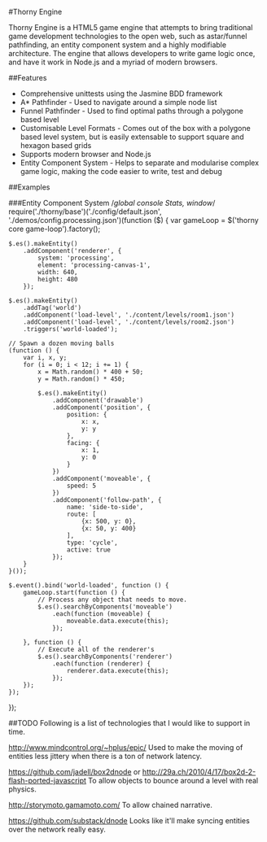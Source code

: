 #Thorny Engine

Thorny Engine is a HTML5 game engine that attempts to bring traditional game 
development technologies to the open web, such as astar/funnel pathfinding,
an entity component system and a highly modifiable architecture.
The engine that allows developers to write game logic once, and have it work 
in Node.js and a myriad of modern browsers.

##Features

* Comprehensive unittests using the Jasmine BDD framework
* A* Pathfinder - Used to navigate around a simple node list
* Funnel Pathfinder - Used to find optimal paths through a polygone based level
* Customisable Level Formats - Comes out of the box with a polygone based level system, but is easily extensable to support square and hexagon based grids
* Supports modern browser and Node.js
* Entity Component System - Helps to separate and modularise complex game logic, making the code easier to write, test and debug

##Examples

###Entity Component System
/*global console Stats, window*/
require('./thorny/base')('./config/default.json', './demos/config.processing.json')(function ($) {
	var gameLoop = $('thorny core game-loop').factory();
	
	$.es().makeEntity()
		.addComponent('renderer', {
			system: 'processing',
			element: 'processing-canvas-1',
			width: 640,
			height: 480
		});
	
	$.es().makeEntity()
		.addTag('world')
		.addComponent('load-level', './content/levels/room1.json')
		.addComponent('load-level', './content/levels/room2.json')
		.triggers('world-loaded');
	
	// Spawn a dozen moving balls
	(function () {
		var i, x, y;
		for (i = 0; i < 12; i += 1) {
			x = Math.random() * 400 + 50;
			y = Math.random() * 450;
			
			$.es().makeEntity()
				.addComponent('drawable')
				.addComponent('position', {
					position: {
						x: x, 
						y: y
					}, 
					facing: {
						x: 1, 
						y: 0
					}
				})
				.addComponent('moveable', {
					speed: 5
				})
				.addComponent('follow-path', {
					name: 'side-to-side',
					route: [
						{x: 500, y: 0},
						{x: 50, y: 400}
					],
					type: 'cycle',
					active: true
				});
		}
	}());
	
	$.event().bind('world-loaded', function () {
		gameLoop.start(function () {
			// Process any object that needs to move.
			$.es().searchByComponents('moveable')
				.each(function (moveable) {
					moveable.data.execute(this);
				});

		}, function () {
			// Execute all of the renderer's
			$.es().searchByComponents('renderer')
				.each(function (renderer) {
					renderer.data.execute(this);
				});
		});
	});
});

##TODO
Following is a list of technologies that I would like to support in time.

http://www.mindcontrol.org/~hplus/epic/
	Used to make the moving of entities less jittery when there is a ton of
	network latency.

https://github.com/jadell/box2dnode or http://29a.ch/2010/4/17/box2d-2-flash-ported-javascript
	To allow objects to bounce around a level with real physics.
	
http://storymoto.gamamoto.com/
	To allow chained narrative.

https://github.com/substack/dnode
	Looks like it'll make syncing entities over the network really easy.